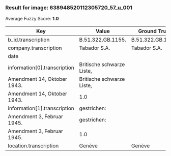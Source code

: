 ### Result for image: 638948520112305720_57_u_001
Average Fuzzy Score: **1.0**
<small>

| Key | Value | Ground Truth | Score |
| --- | --- | --- | --- |
| b_id.transcription | B.51.322.GB.1155. | B.51.322.GB.1155. | 1.0 |
| company.transcription | Tabador S.A. | Tabador S.A. | 1.0 |
| date |  |  | 1.0 |
| information[0].transcription | Britische schwarze Liste,
Amendment 14, Oktober 1943. | Britische schwarze Liste,
Amendment 14, Oktober 1943. | 1.0 |
| information[1].transcription | gestrichen:
Amendment 3, Februar 1945. | gestrichen:
Amendment 3, Februar 1945. | 1.0 |
| location.transcription | Genève | Genève | 1.0 |

</small>
